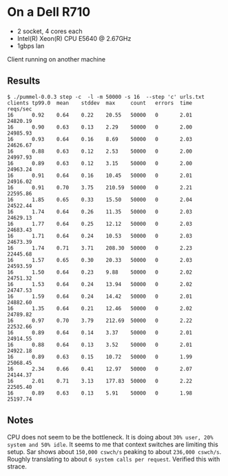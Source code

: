 On a Dell R710
==============
- 2 socket, 4 cores each
- Intel(R) Xeon(R) CPU E5640 @ 2.67GHz
- 1gbps lan

Client running on another machine

Results
-------
    $ ./pummel-0.0.3 step -c  -l -m 50000 -s 16  --step 'c' urls.txt
    clients tp99.0  mean    stddev  max     count   errors  time    reqs/sec
    16      0.92    0.64    0.22    20.55   50000   0       2.01    24820.19
    16      0.90    0.63    0.13    2.29    50000   0       2.00    24985.93
    16      0.93    0.64    0.16    8.69    50000   0       2.03    24626.67
    16      0.88    0.63    0.12    2.53    50000   0       2.00    24997.93
    16      0.89    0.63    0.12    3.15    50000   0       2.00    24963.24
    16      0.91    0.64    0.16    10.45   50000   0       2.01    24916.02
    16      0.91    0.70    3.75    210.59  50000   0       2.21    22595.86
    16      1.85    0.65    0.33    15.50   50000   0       2.04    24522.44
    16      1.74    0.64    0.26    11.35   50000   0       2.03    24629.13
    16      1.77    0.64    0.25    12.12   50000   0       2.03    24683.43
    16      1.71    0.64    0.24    10.53   50000   0       2.03    24673.39
    16      1.74    0.71    3.71    208.30  50000   0       2.23    22445.68
    16      1.57    0.65    0.30    20.33   50000   0       2.03    24593.59
    16      1.50    0.64    0.23    9.88    50000   0       2.02    24751.32
    16      1.53    0.64    0.24    13.94   50000   0       2.02    24747.53
    16      1.59    0.64    0.24    14.42   50000   0       2.01    24882.60
    16      1.35    0.64    0.21    12.46   50000   0       2.02    24789.82
    16      0.97    0.70    3.79    212.69  50000   0       2.22    22532.66
    16      0.89    0.64    0.14    3.37    50000   0       2.01    24914.55
    16      0.88    0.64    0.13    3.52    50000   0       2.01    24922.18
    16      0.89    0.63    0.15    10.72   50000   0       1.99    25068.45
    16      2.34    0.66    0.41    12.97   50000   0       2.07    24144.37
    16      2.01    0.71    3.13    177.83  50000   0       2.22    22505.40
    16      0.89    0.63    0.13    5.91    50000   0       1.98    25197.74

Notes
-----
CPU does not seem to be the bottleneck. It is doing about `30% user, 20% system and 50% idle`.
It seems to me that context switches are limiting this setup. Sar shows about `150,000 cswch/s` peaking to about `236,000 cswch/s`.
Roughly translating to about `6 system calls per request`. Verified this with strace. 
